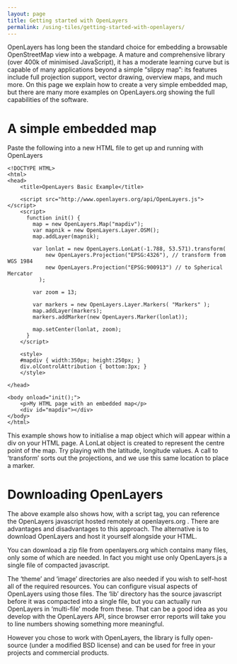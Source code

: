 ```yaml
---
layout: page
title: Getting started with OpenLayers
permalink: /using-tiles/getting-started-with-openlayers/
---
```


OpenLayers has long been the standard choice for embedding a browsable OpenStreetMap view into a webpage. A mature and comprehensive library (over 400k of minimised JavaScript), it has a moderate learning curve but is capable of many applications beyond a simple “slippy map”: its features include full projection support, vector drawing, overview maps, and much more.
On this page we explain how to create a very simple embedded map, but there are many more examples on OpenLayers.org showing the full capabilities of the software.

# A simple embedded map

Paste the following into a new HTML file to get up and running with OpenLayers

    <!DOCTYPE HTML>
    <html>
    <head>
        <title>OpenLayers Basic Example</title>

        <script src="http://www.openlayers.org/api/OpenLayers.js"></script>
        <script>
          function init() {
            map = new OpenLayers.Map("mapdiv");
            var mapnik = new OpenLayers.Layer.OSM();
            map.addLayer(mapnik);

            var lonlat = new OpenLayers.LonLat(-1.788, 53.571).transform(
                new OpenLayers.Projection("EPSG:4326"), // transform from WGS 1984
                new OpenLayers.Projection("EPSG:900913") // to Spherical Mercator
              );

            var zoom = 13;

            var markers = new OpenLayers.Layer.Markers( "Markers" );
            map.addLayer(markers);
            markers.addMarker(new OpenLayers.Marker(lonlat));

            map.setCenter(lonlat, zoom);
          }
        </script>

        <style>
        #mapdiv { width:350px; height:250px; }
        div.olControlAttribution { bottom:3px; }
        </style>

    </head>

    <body onload="init();">
        <p>My HTML page with an embedded map</p>
        <div id="mapdiv"></div>
    </body>
    </html>

This example shows how to initialise a map object which will appear within a div on your HTML page. A LonLat object is created to represent the centre point of the map. Try playing with the latitude, longitude values. A call to ‘transform’ sorts out the projections, and we use this same location to place a marker.

# Downloading OpenLayers
The above example also shows how, with a script tag, you can reference the OpenLayers javascript hosted remotely at openlayers.org . There are advantages and disadvantages to this approach. The alternative is to download OpenLayers and host it yourself alongside your HTML.

You can download a zip file from openlayers.org which contains many files, only some of which are needed. In fact you might use only OpenLayers.js a single file of compacted javascript.

The ‘theme’ and ‘image’ directories are also needed if you wish to self-host all of the required resources. You can configure visual aspects of OpenLayers using those files. The ‘lib’ directory has the source javascript before it was compacted into a single file, but you can actually run OpenLayers in ‘multi-file’ mode from these. That can be a good idea as you develop with the OpenLayers API, since browser error reports will take you to line numbers showing something more meaningful.

However you chose to work with OpenLayers, the library is fully open-source (under a modified BSD license) and can be used for free in your projects and commercial products.